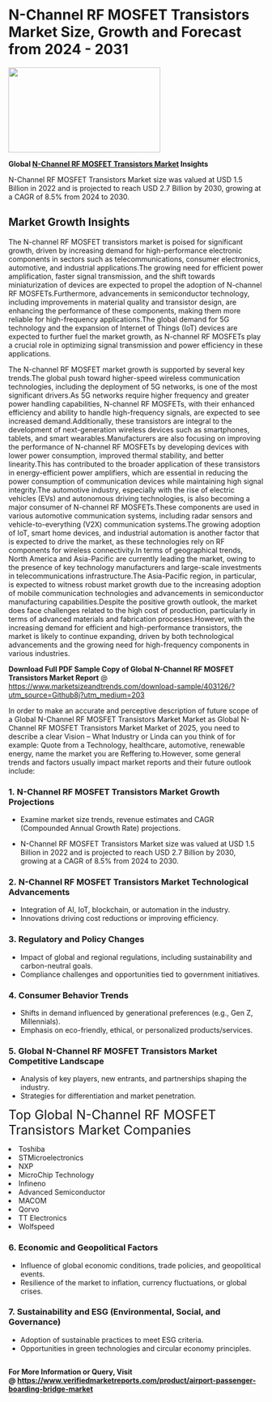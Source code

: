 <H1>N-Channel RF MOSFET Transistors Market Size, Growth and Forecast from 2024 - 2031</H1><img class="aligncenter size-medium wp-image-584254" src="https://thirdeyenews.in/wp-content/uploads/2024/09/Global-Market-Research-300x168.jpeg" alt="" width="300" height="168" /><p><strong>Global&nbsp;<a href="https://www.marketsizeandtrends.com/download-sample/403126/?utm_source=Github8j?utm_medium=203">N-Channel RF MOSFET Transistors Market</a> Insights</strong></p><p>N-Channel RF MOSFET Transistors Market size was valued at USD 1.5 Billion in 2022 and is projected to reach USD 2.7 Billion by 2030, growing at a CAGR of 8.5% from 2024 to 2030.</p><p><h2>Market Growth Insights</h2> <p>The N-channel RF MOSFET transistors market is poised for significant growth, driven by increasing demand for high-performance electronic components in sectors such as telecommunications, consumer electronics, automotive, and industrial applications.The growing need for efficient power amplification, faster signal transmission, and the shift towards miniaturization of devices are expected to propel the adoption of N-channel RF MOSFETs.Furthermore, advancements in semiconductor technology, including improvements in material quality and transistor design, are enhancing the performance of these components, making them more reliable for high-frequency applications.The global demand for 5G technology and the expansion of Internet of Things (IoT) devices are expected to further fuel the market growth, as N-channel RF MOSFETs play a crucial role in optimizing signal transmission and power efficiency in these applications.</p> <p>The N-channel RF MOSFET market growth is supported by several key trends.The global push toward higher-speed wireless communication technologies, including the deployment of 5G networks, is one of the most significant drivers.As 5G networks require higher frequency and greater power handling capabilities, N-channel RF MOSFETs, with their enhanced efficiency and ability to handle high-frequency signals, are expected to see increased demand.Additionally, these transistors are integral to the development of next-generation wireless devices such as smartphones, tablets, and smart wearables.Manufacturers are also focusing on improving the performance of N-channel RF MOSFETs by developing devices with lower power consumption, improved thermal stability, and better linearity.This has contributed to the broader application of these transistors in energy-efficient power amplifiers, which are essential in reducing the power consumption of communication devices while maintaining high signal integrity.The automotive industry, especially with the rise of electric vehicles (EVs) and autonomous driving technologies, is also becoming a major consumer of N-channel RF MOSFETs.These components are used in various automotive communication systems, including radar sensors and vehicle-to-everything (V2X) communication systems.The growing adoption of IoT, smart home devices, and industrial automation is another factor that is expected to drive the market, as these technologies rely on RF components for wireless connectivity.In terms of geographical trends, North America and Asia-Pacific are currently leading the market, owing to the presence of key technology manufacturers and large-scale investments in telecommunications infrastructure.The Asia-Pacific region, in particular, is expected to witness robust market growth due to the increasing adoption of mobile communication technologies and advancements in semiconductor manufacturing capabilities.Despite the positive growth outlook, the market does face challenges related to the high cost of production, particularly in terms of advanced materials and fabrication processes.However, with the increasing demand for efficient and high-performance transistors, the market is likely to continue expanding, driven by both technological advancements and the growing need for high-frequency components in various industries.</p> <p><span class=""><strong>Download Full PDF Sample Copy of Global N-Channel RF MOSFET Transistors Market Report</strong> @ <a href="https://www.marketsizeandtrends.com/download-sample/403126/?utm_source=Github8j?utm_medium=203" target="_blank">https://www.marketsizeandtrends.com/download-sample/403126/?utm_source=Github8j?utm_medium=203</a></span></p><p>In order to make an accurate and perceptive description of future scope of a Global&nbsp;N-Channel RF MOSFET Transistors Market Market as Global&nbsp;N-Channel RF MOSFET Transistors Market Market of 2025, you need to describe a clear Vision &ndash; What Industry or Linda can you think of for example: Quote from a Technology, healthcare, automotive, renewable energy, name the market you are Reffering to.However, some general trends and factors usually impact market reports and their future outlook include:</p><h3>1.&nbsp;<strong>N-Channel RF MOSFET Transistors Market Growth Projections</strong></h3><ul><li>Examine market size trends, revenue estimates and CAGR (Compounded Annual Growth Rate) projections.</li><li><p>N-Channel RF MOSFET Transistors Market size was valued at USD 1.5 Billion in 2022 and is projected to reach USD 2.7 Billion by 2030, growing at a CAGR of 8.5% from 2024 to 2030.</p></li></ul><h3>2.&nbsp;<strong>N-Channel RF MOSFET Transistors Market Technological Advancements</strong></h3><ul><li>Integration of AI, IoT, blockchain, or automation in the industry.</li><li>Innovations driving cost reductions or improving efficiency.</li></ul><h3>3.&nbsp;<strong>Regulatory and Policy Changes</strong></h3><ul><li>Impact of global and regional regulations, including sustainability and carbon-neutral goals.</li><li>Compliance challenges and opportunities tied to government initiatives.</li></ul><h3>4.&nbsp;<strong>Consumer Behavior Trends</strong></h3><ul><li>Shifts in demand influenced by generational preferences (e.g., Gen Z, Millennials).</li><li>Emphasis on eco-friendly, ethical, or personalized products/services.</li></ul><h3>5.&nbsp;<strong>Global N-Channel RF MOSFET Transistors Market Competitive Landscape</strong></h3><ul><li>Analysis of key players, new entrants, and partnerships shaping the industry.</li><li>Strategies for differentiation and market penetration.</li></ul><p data-pm-slice="1 1 []"><span style="color: inherit; font-family: inherit; font-size: 25px;">Top Global N-Channel RF MOSFET Transistors Market Companies</span></p><div class="" data-test-id=""><p><li>Toshiba</li><li> STMicroelectronics</li><li> NXP</li><li> MicroChip Technology</li><li> Infineno</li><li> Advanced Semiconductor</li><li> MACOM</li><li> Qorvo</li><li> TT Electronics</li><li> Wolfspeed</li></p></div><h3>6.&nbsp;<strong>Economic and Geopolitical Factors</strong></h3><ul><li>Influence of global economic conditions, trade policies, and geopolitical events.</li><li>Resilience of the market to inflation, currency fluctuations, or global crises.</li></ul><h3>7.&nbsp;<strong>Sustainability and ESG (Environmental, Social, and Governance)</strong></h3><ul><li>Adoption of sustainable practices to meet ESG criteria.</li><li>Opportunities in green technologies and circular economy principles.</li></ul><h2><strong style="font-size: 14px;">For More Information or Query, Visit @&nbsp;</strong><a style="background-color: #ffffff; font-size: 14px;" href="https://www.marketsizeandtrends.com/report/n-channel-rf-mosfet-transistors-market/" target="_blank">https://www.verifiedmarketreports.com/product/airport-passenger-boarding-bridge-market</a></h2>